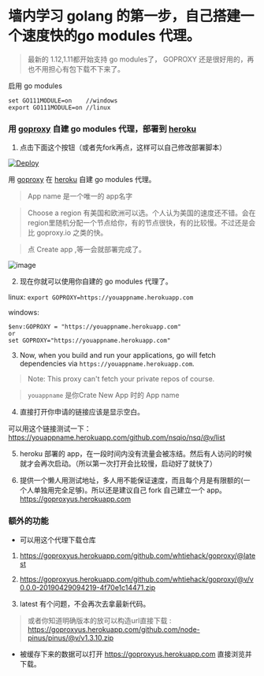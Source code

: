 
# 墙内学习 golang 的第一步，自己搭建一个速度快的go modules 代理。 

> 最新的  1.12,1.11都开始支持 go modules了， GOPROXY 还是很好用的，再也不用担心有包下载不下来了。


启用 go modules

```
set GO111MODULE=on    //windows
export GO111MODULE=on //linux
```

### 用 [goproxy](https://github.com/goproxyio/goproxy) 自建 go modules 代理，部署到 [heroku](https://heroku.com)




1. 点击下面这个按钮（或者先fork再点，这样可以自己修改部署脚本）


[![Deploy](https://www.herokucdn.com/deploy/button.png)](https://heroku.com/deploy)


用 [goproxy](https://github.com/goproxyio/goproxy) 在 [heroku](https://heroku.com) 自建 go modules 代理。


> App name  是一个唯一的 app名字

> Choose a region 有美国和欧洲可以选。个人认为美国的速度还不错。会在region里随机分配一个节点给你，有的节点很快，有的比较慢。不过还是会比 goproxy.io 之类的快。

> 点 Create app ,等一会就部署完成了。

![image](https://user-images.githubusercontent.com/12741016/56861611-1606b680-69d5-11e9-825a-6fa111a782ed.png)


2. 现在你就可以使用你自建的 go modules 代理了。

linux:
`export GOPROXY=https://youappname.herokuapp.com`

windows:
```
$env:GOPROXY = "https://youappname.herokuapp.com"
or
set GOPROXY="https://youappname.herokuapp.com"
```


3. Now, when you build and run your applications, go will fetch dependencies via `https://youappname.herokuapp.com`.


> Note: This proxy can't fetch your private repos of course.

> `youappname` 是你Crate New App 时的 App name





4. 直接打开你申请的链接应该是显示空白。

可以用这个链接测试一下： https://youappname.herokuapp.com/github.com/nsqio/nsq/@v/list


5. heroku 部署的 app，在一段时间内没有流量会被冻结。然后有人访问的时候就才会再次启动。（所以第一次打开会比较慢，启动好了就快了）

6. 提供一个懒人用测试地址，多人用不能保证速度，而且每个月是有限额的(一个人单独用完全足够)。所以还是建议自己 fork 自己建立一个 app。 https://goproxyus.herokuapp.com



###  额外的功能

* 可以用这个代理下载仓库 

1. https://goproxyus.herokuapp.com/github.com/whtiehack/goproxy/@latest

2. https://goproxyus.herokuapp.com/github.com/whtiehack/goproxy/@v/v0.0.0-20190429094219-4f70e1c14471.zip

3. latest 有个问题，不会再次去拿最新代码。

> 或者你知道明确版本的放可以构造url直接下载 : https://goproxyus.herokuapp.com/github.com/node-pinus/pinus/@v/v1.3.10.zip


* 被缓存下来的数据可以打开 https://goproxyus.herokuapp.com 直接浏览并下载。


